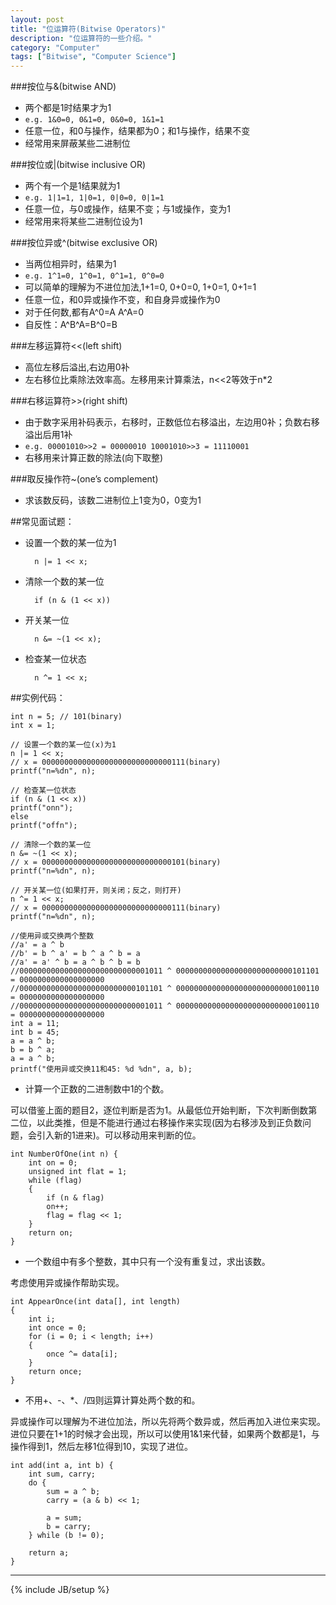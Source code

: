 ```yaml
---
layout: post
title: "位运算符(Bitwise Operators)"
description: "位运算符的一些介绍。"
category: "Computer"
tags: ["Bitwise", "Computer Science"]
---
```


###按位与&(bitwise AND)

+ 两个都是1时结果才为1
+ `e.g. 1&0=0, 0&1=0, 0&0=0, 1&1=1`
+ 任意一位，和0与操作，结果都为0；和1与操作，结果不变
+ 经常用来屏蔽某些二进制位

###按位或|(bitwise inclusive OR)

+ 两个有一个是1结果就为1
+ `e.g. 1|1=1, 1|0=1, 0|0=0, 0|1=1`
+ 任意一位，与0或操作，结果不变；与1或操作，变为1
+ 经常用来将某些二进制位设为1

###按位异或^(bitwise exclusive OR)
+ 当两位相异时，结果为1
+ `e.g. 1^1=0, 1^0=1, 0^1=1, 0^0=0`
+ 可以简单的理解为不进位加法,1+1=0, 0+0=0, 1+0=1,  0+1=1 
+ 任意一位，和0异或操作不变，和自身异或操作为0
+ 对于任何数,都有A^0=A A^A=0
+ 自反性：A^B^A=B^0=B

###左移运算符<<(left shift)
+ 高位左移后溢出,右边用0补
+ 左右移位比乘除法效率高。左移用来计算乘法，n<<2等效于n*2

###右移运算符>>(right shift)
+ 由于数字采用补码表示，右移时，正数低位右移溢出，左边用0补；负数右移溢出后用1补
+ `e.g. 00001010>>2 = 00000010 10001010>>3 = 11110001`
+ 右移用来计算正数的除法(向下取整)

###取反操作符~(one’s complement)
+ 求该数反码，该数二进制位上1变为0，0变为1

##常见面试题：
+ 设置一个数的某一位为1

		n |= 1 << x;

+ 清除一个数的某一位

		if (n & (1 << x))

+ 开关某一位

		n &= ~(1 << x);

+ 检查某一位状态

		n ^= 1 << x;

##实例代码：
 
	int n = 5; // 101(binary)
	int x = 1;
	
	// 设置一个数的某一位(x)为1
	n |= 1 << x;
	// x = 00000000000000000000000000000111(binary)
	printf("n=%dn", n);
	
	// 检查某一位状态
	if (n & (1 << x))
	printf("onn");
	else
	printf("offn");
	
	// 清除一个数的某一位
	n &= ~(1 << x);
	// x = 00000000000000000000000000000101(binary)
	printf("n=%dn", n);
	
	// 开关某一位(如果打开，则关闭；反之，则打开)
	n ^= 1 << x;
	// x = 00000000000000000000000000000111(binary)
	printf("n=%dn", n);
	
	//使用异或交换两个整数
	//a' = a ^ b
	//b' = b ^ a' = b ^ a ^ b = a
	//a' = a' ^ b = a ^ b ^ b = b
	//00000000000000000000000000001011 ^ 00000000000000000000000000101101 = 0000000000000000000
	//00000000000000000000000000101101 ^ 00000000000000000000000000100110 = 0000000000000000000
	//00000000000000000000000000001011 ^ 00000000000000000000000000100110 = 0000000000000000000
	int a = 11;
	int b = 45;
	a = a ^ b;
	b = b ^ a;
	a = a ^ b;
	printf("使用异或交换11和45: %d %dn", a, b);

+ 计算一个正数的二进制数中1的个数。

可以借鉴上面的题目2，逐位判断是否为1。从最低位开始判断，下次判断倒数第二位，以此类推，但是不能进行通过右移操作来实现(因为右移涉及到正负数问题，会引入新的1进来)。可以移动用来判断的位。

	int NumberOfOne(int n) {
		int on = 0;
		unsigned int flat = 1;
		while (flag)
		{
			if (n & flag)
			on++;
			flag = flag << 1;
		}
		return on;
	}

+ 一个数组中有多个整数，其中只有一个没有重复过，求出该数。

考虑使用异或操作帮助实现。
 
	int AppearOnce(int data[], int length)
	{
		int i;
		int once = 0;
		for (i = 0; i < length; i++)
		{
			once ^= data[i];
		}
		return once;
	}

+ 不用+、-、*、/四则运算计算处两个数的和。

异或操作可以理解为不进位加法，所以先将两个数异或，然后再加入进位来实现。进位只要在1+1的时候才会出现，所以可以使用1&1来代替，如果两个数都是1，与操作得到1，然后左移1位得到10，实现了进位。
 
	int add(int a, int b) {
		int sum, carry;
		do {
			sum = a ^ b;
			carry = (a & b) << 1;
			
			a = sum; 
			b = carry;
		} while (b != 0);
		
		return a;
	}

---


{% include JB/setup %}
